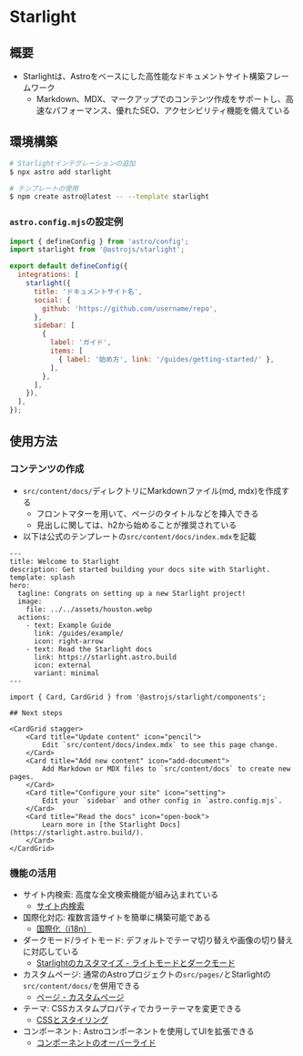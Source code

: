 # Starlight

## 概要

- Starlightは、Astroをベースにした高性能なドキュメントサイト構築フレームワーク
  - Markdown、MDX、マークアップでのコンテンツ作成をサポートし、高速なパフォーマンス、優れたSEO、アクセシビリティ機能を備えている

## 環境構築

```bash
# Starlightインテグレーションの追加
$ npx astro add starlight

# テンプレートの使用
$ npm create astro@latest -- --template starlight
```

### `astro.config.mjs`の設定例

```mjs
import { defineConfig } from 'astro/config';
import starlight from '@astrojs/starlight';

export default defineConfig({
  integrations: [
    starlight({
      title: 'ドキュメントサイト名',
      social: {
        github: 'https://github.com/username/repo',
      },
      sidebar: [
        {
          label: 'ガイド',
          items: [
            { label: '始め方', link: '/guides/getting-started/' },
          ],
        },
      ],
    }),
  ],
});
```

## 使用方法

### コンテンツの作成

- `src/content/docs/`ディレクトリにMarkdownファイル(md, mdx)を作成する
  - フロントマターを用いて、ページのタイトルなどを挿入できる
  - 見出しに関しては、h2から始めることが推奨されている
- 以下は公式のテンプレートの`src/content/docs/index.mdx`を記載

```mdx
---
title: Welcome to Starlight
description: Get started building your docs site with Starlight.
template: splash
hero:
  tagline: Congrats on setting up a new Starlight project!
  image:
    file: ../../assets/houston.webp
  actions:
    - text: Example Guide
      link: /guides/example/
      icon: right-arrow
    - text: Read the Starlight docs
      link: https://starlight.astro.build
      icon: external
      variant: minimal
---

import { Card, CardGrid } from '@astrojs/starlight/components';

## Next steps

<CardGrid stagger>
	<Card title="Update content" icon="pencil">
		Edit `src/content/docs/index.mdx` to see this page change.
	</Card>
	<Card title="Add new content" icon="add-document">
		Add Markdown or MDX files to `src/content/docs` to create new pages.
	</Card>
	<Card title="Configure your site" icon="setting">
		Edit your `sidebar` and other config in `astro.config.mjs`.
	</Card>
	<Card title="Read the docs" icon="open-book">
		Learn more in [the Starlight Docs](https://starlight.astro.build/).
	</Card>
</CardGrid>
```

### 機能の活用

- サイト内検索: 高度な全文検索機能が組み込まれている
  - [サイト内検索](https://starlight.astro.build/ja/guides/site-search/)
- 国際化対応: 複数言語サイトを簡単に構築可能である
  - [国際化（i18n）](https://starlight.astro.build/ja/guides/i18n/)
- ダークモード/ライトモード: デフォルトでテーマ切り替えや画像の切り替えに対応している
  - [Starlightのカスタマイズ - ライトモードとダークモード](https://starlight.astro.build/ja/guides/customization/#%E3%83%A9%E3%82%A4%E3%83%88%E3%83%A2%E3%83%BC%E3%83%89%E3%81%A8%E3%83%80%E3%83%BC%E3%82%AF%E3%83%A2%E3%83%BC%E3%83%89)
- カスタムページ: 通常のAstroプロジェクトの`src/pages/`とStarlightの`src/content/docs/`を併用できる
  - [ページ - カスタムページ](https://starlight.astro.build/ja/guides/pages/#%E3%82%AB%E3%82%B9%E3%82%BF%E3%83%A0%E3%83%9A%E3%83%BC%E3%82%B8)
- テーマ: CSSカスタムプロパティでカラーテーマを変更できる
  - [CSSとスタイリング](https://starlight.astro.build/ja/guides/css-and-tailwind/)
- コンポーネント: Astroコンポーネントを使用してUIを拡張できる
  - [コンポーネントのオーバーライド](https://starlight.astro.build/ja/guides/overriding-components/)
